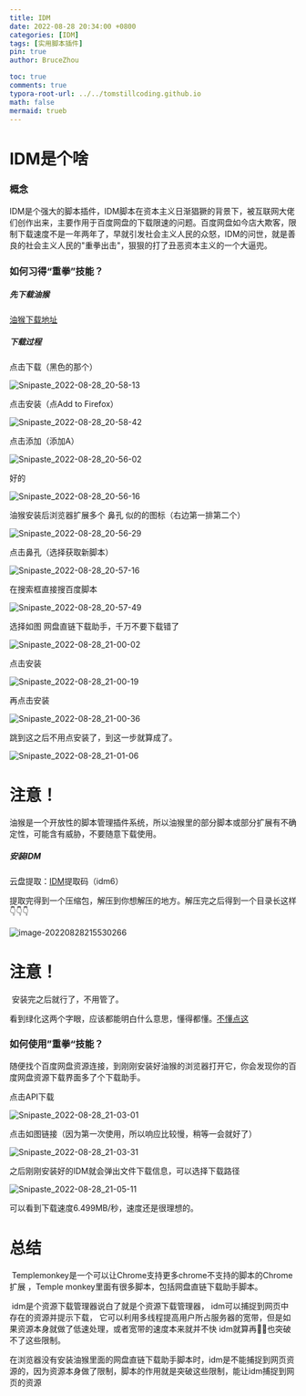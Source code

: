```yaml
---
title: IDM
date: 2022-08-28 20:34:00 +0800
categories: [IDM]
tags: [实用脚本插件]
pin: true
author: BruceZhou

toc: true
comments: true
typora-root-url: ../../tomstillcoding.github.io
math: false
mermaid: trueb
---
```


# IDM是个啥

### 概念

​		IDM是个强大的脚本插件，IDM脚本在资本主义日渐猖獗的背景下，被互联网大佬们创作出来，主要作用于百度网盘的下载限速的问题。
​		百度网盘如今店大欺客，限制下载速度不是一年两年了，早就引发社会主义人民的众怒，IDM的问世，就是善良的社会主义人民的"重拳出击"，狠狠的打了丑恶资本主义的一个大逼兜。

### 如何习得“重拳”技能？

##### 先下载油猴

[油猴下载地址](https://www.tampermonkey.net/)



##### 下载过程

点击下载（黑色的那个）

![Snipaste_2022-08-28_20-58-13](/assets/blog_res/2022-08-28-IDM.assets/Snipaste_2022-08-28_20-58-13.jpg)

点击安装（点Add to Firefox）

![Snipaste_2022-08-28_20-58-42](/assets/blog_res/2022-08-28-IDM.assets/Snipaste_2022-08-28_20-58-42.jpg)

点击添加（添加A）

![Snipaste_2022-08-28_20-56-02](/assets/blog_res/2022-08-28-IDM.assets/Snipaste_2022-08-28_20-56-02.jpg)

好的

![Snipaste_2022-08-28_20-56-16](/assets/blog_res/2022-08-28-IDM.assets/Snipaste_2022-08-28_20-56-16.jpg)

油猴安装后浏览器扩展多个 鼻孔 似的的图标（右边第一排第二个）

![Snipaste_2022-08-28_20-56-29](/assets/blog_res/2022-08-28-IDM.assets/Snipaste_2022-08-28_20-56-29.jpg)

点击鼻孔（选择获取新脚本）

![Snipaste_2022-08-28_20-57-16](/assets/blog_res/2022-08-28-IDM.assets/Snipaste_2022-08-28_20-57-16.jpg)

在搜索框直接搜百度脚本

![Snipaste_2022-08-28_20-57-49](/assets/blog_res/2022-08-28-IDM.assets/Snipaste_2022-08-28_20-57-49.jpg)

选择如图  网盘直链下载助手，千万不要下载错了

![Snipaste_2022-08-28_21-00-02](/assets/blog_res/2022-08-28-IDM.assets/Snipaste_2022-08-28_21-00-02.jpg)

点击安装

![Snipaste_2022-08-28_21-00-19](/assets/blog_res/2022-08-28-IDM.assets/Snipaste_2022-08-28_21-00-19.jpg)

再点击安装

![Snipaste_2022-08-28_21-00-36](/assets/blog_res/2022-08-28-IDM.assets/Snipaste_2022-08-28_21-00-36.jpg)

跳到这之后不用点安装了，到这一步就算成了。

![Snipaste_2022-08-28_21-01-06](/assets/blog_res/2022-08-28-IDM.assets/Snipaste_2022-08-28_21-01-06.jpg)

# 注意！

​		油猴是一个开放性的脚本管理插件系统，所以油猴里的部分脚本或部分扩展有不确定性，可能含有威胁，不要随意下载使用。



##### 安装IDM

云盘提取：[IDM](https://pan.baidu.com/s/1QlmeEcFElKswkBgjrOytlQ)提取码（idm6）

提取完得到一个压缩包，解压到你想解压的地方。解压完之后得到一个目录长这样👇👇👇

![image-20220828215530266](/assets/blog_res/2022-08-28-IDM.assets/image-20220828215530266.png)

# 注意！

​		安装完之后就行了，不用管了。

看到绿化这两个字眼，应该都能明白什么意思，懂得都懂。[不懂点这](https://www.baidu.com/)



### 如何使用”重拳“技能？

随便找个百度网盘资源连接，到刚刚安装好油猴的浏览器打开它，你会发现你的百度网盘资源下载界面多了个下载助手。

点击API下载

![Snipaste_2022-08-28_21-03-01](/assets/blog_res/2022-08-28-IDM.assets/Snipaste_2022-08-28_21-03-01.jpg)

点击如图链接（因为第一次使用，所以响应比较慢，稍等一会就好了）

![Snipaste_2022-08-28_21-03-31](/assets/blog_res/2022-08-28-IDM.assets/Snipaste_2022-08-28_21-03-31.jpg)

之后刚刚安装好的IDM就会弹出文件下载信息，可以选择下载路径

![Snipaste_2022-08-28_21-05-11](/assets/blog_res/2022-08-28-IDM.assets/Snipaste_2022-08-28_21-05-11.jpg)

可以看到下载速度6.499MB/秒，速度还是很理想的。

# 总结

​		Templemonkey是一个可以让Chrome支持更多chrome不支持的脚本的Chrome扩展 ，Temple monkey里面有很多脚本，包括网盘直链下载助手脚本。

​		idm是个资源下载管理器说白了就是个资源下载管理器， idm可以捕捉到网页中存在的资源并提示下载， 它可以利用多线程提高用户所占服务器的宽带，但是如果资源本身就做了低速处理，或者宽带的速度本来就并不快  idm就算再🐂🍺也突破不了这些限制。

​		在浏览器没有安装油猴里面的网盘直链下载助手脚本时，idm是不能捕捉到网页资源的，因为资源本身做了限制，脚本的作用就是突破这些限制，能让idm捕捉到网页的资源
